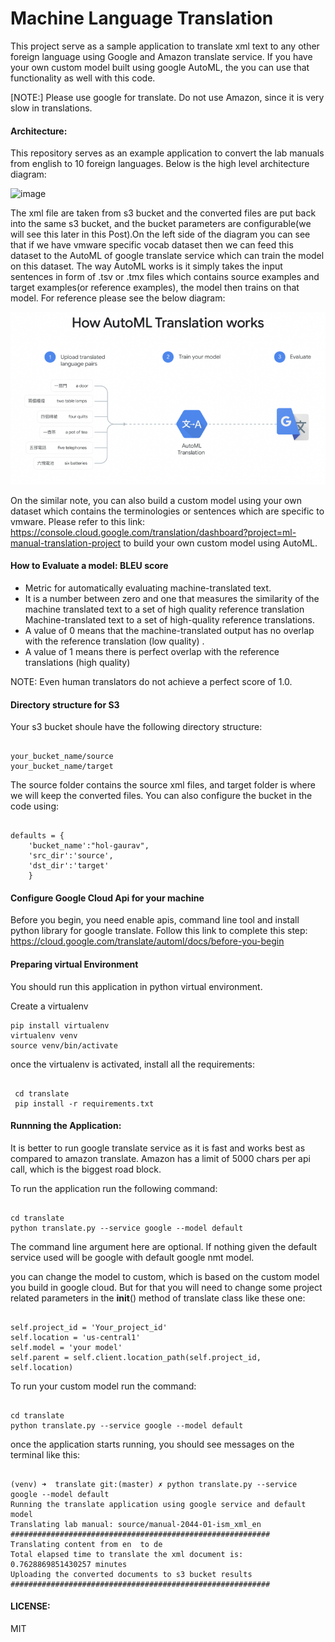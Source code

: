 # Machine Language Translation

This project serve as a sample application to translate xml text to any other foreign language using Google and Amazon translate service. If you have your own custom model built using google AutoML, the you can use that functionality as well with this code.

[NOTE:] Please use google for translate. Do not use Amazon, since it is very slow in translations.

#### Architecture:

This repository serves as an example application to convert the lab manuals from english to 10 foreign languages. Below is the high level architecture diagram:

![image](./images/arch.png)

The xml file are taken from s3 bucket and the converted files are put back into the same s3 bucket, and the bucket parameters are configurable(we will see this later in this Post).On the left side of the diagram you can see that if we have vmware specific vocab dataset then we can feed this dataset to the AutoML of google translate service which can train the model on this dataset. The way AutoML works is it simply takes the input sentences in form of .tsv or .tmx files which contains source examples and target examples(or reference examples), the model then trains on that model. For reference please see the below diagram:

![image](./images/google.png)

On the similar note, you can also build a custom model using your own dataset which contains the terminologies or sentences which are specific to vmware. Please refer to this link: https://console.cloud.google.com/translation/dashboard?project=ml-manual-translation-project to build your own custom model using AutoML.

#### How to Evaluate a model: BLEU score

* Metric for automatically evaluating machine-translated text.
* It is a number between zero and one that measures the similarity of the machine translated text to a set of high quality reference translation
Machine-translated text to a set of high-quality reference translations.
* A value of 0 means that the machine-translated output has no overlap 
with the reference translation (low quality) .
* A value of 1 means there is perfect overlap with the reference translations (high quality)

NOTE: Even human translators do not achieve a perfect score of 1.0.


#### Directory structure for S3

Your s3 bucket shoule have the following directory structure:
```

your_bucket_name/source
your_bucket_name/target

```

The source folder contains the source xml files, and target folder is where we will keep the converted files.
You can also configure the bucket in the code using:

```

defaults = {
	'bucket_name':"hol-gaurav",
	'src_dir':'source',
	'dst_dir':'target'
	}

```

#### Configure Google Cloud Api for your machine

Before you begin, you need enable apis, command line tool and install python library for google translate. Follow this link to complete this step: https://cloud.google.com/translate/automl/docs/before-you-begin


#### Preparing virtual Environment

You should run this application in python virtual environment. 

Create a virtualenv

```
pip install virtualenv
virtualenv venv
source venv/bin/activate

```

once the virtualenv is activated, install all the requirements:

```

 cd translate
 pip install -r requirements.txt

```

#### Runnning the Application:

It is better to run google translate service as it is fast and works best as compared to amazon translate. Amazon has a limit of 5000 chars per api call, which is the biggest road block.


To run the application run the following command:

```

cd translate
python translate.py --service google --model default

```

The command line argument here are optional. If nothing given the default service used will be google with default google nmt model.

you can change the model to custom, which is based on the custom model you build in google cloud. But for that you will need to change some project related parameters in the __init__() method of translate class like these one:

```

self.project_id = 'Your_project_id'
self.location = 'us-central1'
self.model = 'your model'
self.parent = self.client.location_path(self.project_id, self.location)

```

To run your custom model run the command:

```

cd translate
python translate.py --service google --model default

```

once the application starts running, you should see messages on the terminal like this:

```

(venv) ➜  translate git:(master) ✗ python translate.py --service google --model default
Running the translate application using google service and default model
Translating lab manual: source/manual-2044-01-ism_xml_en
##########################################################
Translating content from en  to de
Total elapsed time to translate the xml document is: 0.7628869851430257 minutes
Uploading the converted documents to s3 bucket results
##########################################################

```

#### LICENSE:
MIT
